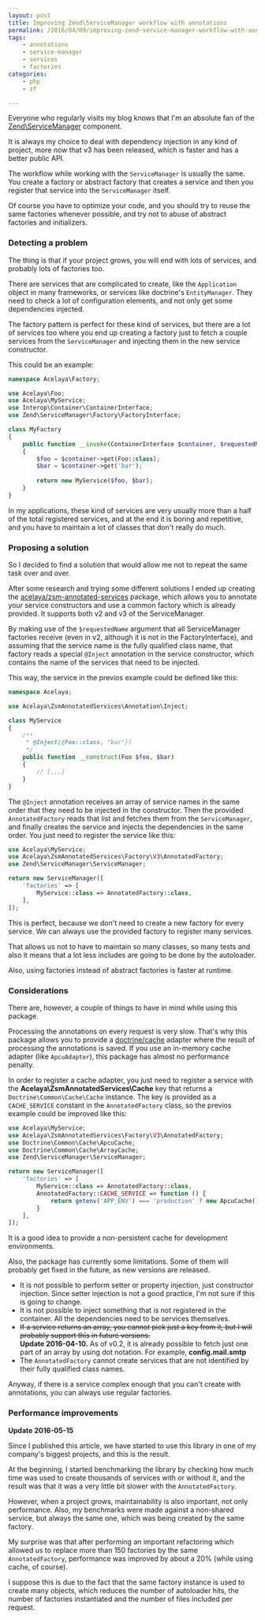 ```yaml
---
layout: post
title: Improving Zend\ServiceManager workflow with annotations
permalink: /2016/04/09/improving-zend-service-manager-workflow-with-annotations
tags:
    - annotations
    - service-manager
    - services
    - factories
categories:
    - php
    - zf

---
```


Everyone who regularly visits my blog knows that I'm an absolute fan of the [Zend\ServiceManager](https://zendframework.github.io/zend-servicemanager/) component.

It is always my choice to deal with dependency injection in any kind of project, more now that v3 has been released, which is faster and has a better public API.

The workflow while working with the `ServiceManager` is usually the same. You create a factory or abstract factory that creates a service and then you register that service into the `ServiceManager` itself.

Of course you have to optimize your code, and you should try to reuse the same factories whenever possible, and try not to abuse of abstract factories and initializers.

### Detecting a problem

The thing is that if your project grows, you will end with lots of services, and probably lots of factories too.

There are services that are complicated to create, like the `Application` object in many frameworks, or services like doctrine's `EntityManager`. They need to check a lot of configuration elements, and not only get some dependencies injected.

The factory pattern is perfect for these kind of services, but there are a lot of services too where you end up creating a factory just to fetch a couple services from the `ServiceManager` and injecting them in the new service constructor.

This could be an example:

```php
namespace Acelaya\Factory;

use Acelaya\Foo;
use Acelaya\MyService;
use Interop\Container\ContainerInterface;
use Zend\ServiceManager\Factory\FactoryInterface;

class MyFactory
{
    public function __invoke(ContainerInterface $container, $requestedName, array $options = null)
    {
        $foo = $container->get(Foo::class);
        $bar = $container->get('bar');
        
        return new MyService($foo, $bar);
    }
}
```

In my applications, these kind of services are very usually more than a half of the total registered services, and at the end it is boring and repetitive, and you have to maintain a lot of classes that don't really do much.

### Proposing a solution

So I decided to find a solution that would allow me not to repeat the same task over and over.

After some research and trying some different solutions I ended up creating the [acelaya/zsm-annotated-services](https://github.com/acelaya/zsm-annotated-services) package, which allows you to annotate your service constructors and use a common factory which is already provided. It supports both v2 and v3 of the ServiceManager.

By making use of the `$requestedName` argument that all ServiceManager factories receive (even in v2, although it is not in the FactoryInterface), and assuming that the service name is the fully qualified class name, that factory reads a special `@Inject` annotation in the service constructor, which contains the name of the services that need to be injected.

This way, the service in the previos example could be defined like this:

```php
namespace Acelaya;

use Acelaya\ZsmAnnotatedServices\Annotation\Inject;

class MyService
{
    /**
     * @Inject({Foo::class, "bar"})
     */
    public function __construct(Foo $foo, $bar)
    {
        // [...]
    }
}
```

The `@Inject` annotation receives an array of service names in the same order that they need to be injected in the constructor. Then the provided `AnnotatedFactory` reads that list and fetches them from the `ServiceManager`, and finally creates the service and injects the dependencies in the same order. You just need to register the service like this:

```php
use Acelaya\MyService;
use Acelaya\ZsmAnnotatedServices\Factory\V3\AnnotatedFactory;
use Zend\ServiceManager\ServiceManager;

return new ServiceManager([
    'factories' => [
        MyService::class => AnnotatedFactory::class,
    ],
]);
```

This is perfect, because we don't need to create a new factory for every service. We can always use the provided factory to register many services.

That allows us not to have to maintain so many classes, so many tests and also it means that a lot less includes are going to be done by the autoloader.

Also, using factories instead of abstract factories is faster at runtime.

### Considerations

There are, however, a couple of things to have in mind while using this package.

Processing the annotations on every request is very slow. That's why this package allows you to provide a [doctrine/cache](https://github.com/doctrine/cache) adapter where the result of processing the annotations is saved. If you use an in-memory cache adapter (like `ApcuAdapter`), this package has almost no performance penalty.

In order to register a cache adapter, you just need to register a service with the **Acelaya\ZsmAnnotatedServices\Cache** key that returns a `Doctrine\Common\Cache\Cache` instance. The key is provided as a `CACHE_SERVICE` constant in the `AnnotatedFactory` class, so the previos example could be improved like this:

```php
use Acelaya\MyService;
use Acelaya\ZsmAnnotatedServices\Factory\V3\AnnotatedFactory;
use Doctrine\Common\Cache\ApcuCache;
use Doctrine\Common\Cache\ArrayCache;
use Zend\ServiceManager\ServiceManager;

return new ServiceManager([
    'factories' => [
        MyService::class => AnnotatedFactory::class,
        AnnotatedFactory::CACHE_SERVICE => function () {
            return getenv('APP_ENV') === 'production' ? new ApcuCache() : new ArrayCache();
        }
    ],
]);
```

It is a good idea to provide a non-persistent cache for development environments.

Also, the package has currently some limitations. Some of them will probably get fixed in the future, as new versions are released.
 
* It is not possible to perform setter or property injection, just constructor injection. Since setter injection is not a good practice, I'm not sure if this is going to change.
* It is not possible to inject something that is not registered in the container. All the dependencies need to be services themselves.
* <del>If a service returns an array, you cannot pick just a key from it, but I will probably support this in future versions.</del><br>**Update 2016-04-10.** As of v0.2, it is already possible to fetch just one part of an array by using dot notation. For example, **config.mail.smtp**
* The `AnnotatedFactory` cannot create services that are not identified by their fully qualified class names.

Anyway, if there is a service complex enough that you can't create with annotations, you can always use regular factories.

### Performance improvements

**Update 2016-05-15**

Since I published this article, we have started to use this library in one of my company's biggest projects, and this is the result.

At the beginning, I started benchmarking the library by checking how much time was used to create thousands of services with or without it, and the result was that it was a very little bit slower with the `AnnotatedFactory`.

However, when a project grows, maintainability is also important, not only performance. Also, my benchmarks were made against a non-shared service, but always the same one, which was being created by the same factory.

My surprise was that after performing an important refactoring which allowed us to replace more than 150 factories by the same `AnnotatedFactory`, performance was improved by about a 20% (while using cache, of course).

I suppose this is due to the fact that the same factory instance is used to create many objects, which reduces the number of autoloader hits, the number of factories instantiated and the number of files included per request.
